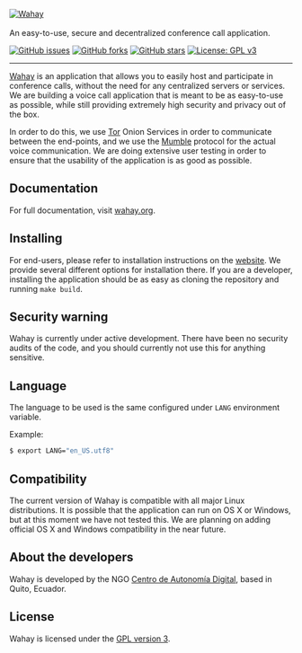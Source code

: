 <p>
  <a href="https://wahay.org/" target="_blank" rel="noopener noreferrer">
    <img src="https://wahay.org/assets/img/logo.svg" alt="Wahay" />
  </a><br><br>
  An easy-to-use, secure and decentralized conference call application.
</p>

<p>
  <a href="https://github.com/digitalautonomy/wahay/issues"><img alt="GitHub issues" src="https://img.shields.io/github/issues/digitalautonomy/wahay"></a>
  <a href="https://github.com/digitalautonomy/wahay/network"><img alt="GitHub forks" src="https://img.shields.io/github/forks/digitalautonomy/wahay"></a>
  <a href="https://github.com/digitalautonomy/wahay/stargazers"><img alt="GitHub stars" src="https://img.shields.io/github/stars/digitalautonomy/wahay"></a>
  <a href="https://www.gnu.org/licenses/gpl-3.0"><img alt="License: GPL v3" src="https://img.shields.io/badge/License-GPLv3-blue.svg"></a>
</p>

------

[Wahay](https://wahay.org) is an application that allows you to easily host and participate in conference calls, without the need for any
centralized servers or services. We are building a voice call application that is meant to be as easy-to-use as possible, while still
providing extremely high security and privacy out of the box.

In order to do this, we use [Tor](https://torproject.org) Onion Services in order to communicate between the end-points, and we use the [Mumble](https://www.mumble.info) protocol for the actual voice communication. We are doing extensive user testing in order to ensure that the usability of the application is as good as possible.

## Documentation

For full documentation, visit [wahay.org](https://wahay.org/documentation/index.html).

## Installing

For end-users, please refer to installation instructions on the [website](https://wahay.org/documentation/getting-started/installation/). We provide several different options for installation there. If you are a developer, installing the application should be as easy as cloning the repository and running `make build`.

## Security warning

Wahay is currently under active development. There have been no security audits
of the code, and you should currently not use this for anything sensitive.

## Language

The language to be used is the same configured under `LANG` environment variable.

Example:

```bash
$ export LANG="en_US.utf8"
```

## Compatibility

The current version of Wahay is compatible with all major Linux distributions. It is possible that the application can run on OS X or
Windows, but at this moment we have not tested this. We are planning on adding official OS X and Windows compatibility in the near future.

## About the developers

Wahay is developed by the NGO [Centro de Autonomía Digital](https://autonomia.digital), based in Quito, Ecuador.

## License

Wahay is licensed under the [GPL version 3](https://www.gnu.org/licenses/gpl-3.0.html).
